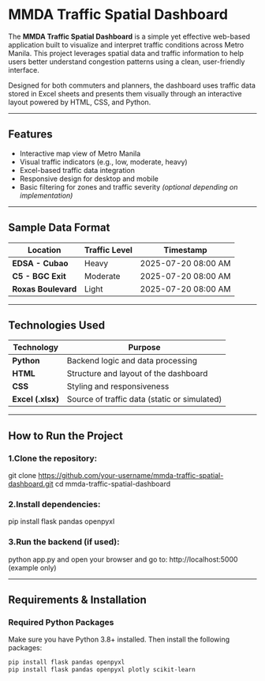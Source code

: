 # MMDA Traffic Spatial Dashboard

The **MMDA Traffic Spatial Dashboard** is a simple yet effective web-based application built to visualize and interpret traffic conditions across Metro Manila. This project leverages spatial data and traffic information to help users better understand congestion patterns using a clean, user-friendly interface.

Designed for both commuters and planners, the dashboard uses traffic data stored in Excel sheets and presents them visually through an interactive layout powered by HTML, CSS, and Python.

---

## Features

- Interactive map view of Metro Manila
- Visual traffic indicators (e.g., low, moderate, heavy)
- Excel-based traffic data integration
- Responsive design for desktop and mobile
- Basic filtering for zones and traffic severity *(optional depending on implementation)*

---

## Sample Data Format

|      Location      | Traffic Level |    Timestamp       |
|--------------------|---------------|--------------------|
| **EDSA - Cubao**   |	   Heavy	   | 2025-07-20 08:00 AM|
| **C5 - BGC Exit**  |	  Moderate   | 2025-07-20 08:00 AM|
| **Roxas Boulevard**|	   Light	   | 2025-07-20 08:00 AM|

---

## Technologies Used

| Technology | Purpose |
|------------|---------|
| **Python** | Backend logic and data processing |
| **HTML**   | Structure and layout of the dashboard |
| **CSS**    | Styling and responsiveness |
| **Excel (.xlsx)** | Source of traffic data (static or simulated) |

---

## How to Run the Project

### 1.Clone the repository:

git clone https://github.com/your-username/mmda-traffic-spatial-dashboard.git
cd mmda-traffic-spatial-dashboard

### 2.Install dependencies:

pip install flask pandas openpyxl

### 3.Run the backend (if used):

python app.py and open your browser and go to: http://localhost:5000 (example only)

---

## Requirements & Installation

### Required Python Packages

Make sure you have Python 3.8+ installed. Then install the following packages:

```bash
pip install flask pandas openpyxl
pip install flask pandas openpyxl plotly scikit-learn
